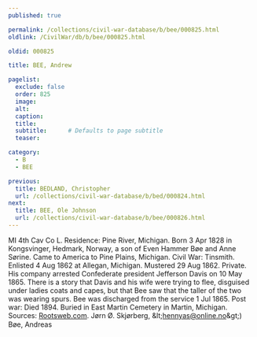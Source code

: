 ```yaml
---
published: true

permalink: /collections/civil-war-database/b/bee/000825.html
oldlink: /CivilWar/db/b/bee/000825.html

oldid: 000825

title: BEE, Andrew

pagelist:
  exclude: false
  order: 825
  image: 
  alt:
  caption:
  title:
  subtitle:      # Defaults to page subtitle
  teaser:

category: 
  - B 
  - BEE

previous:
  title: BEDLAND, Christopher
  url: /collections/civil-war-database/b/bed/000824.html  
next:
  title: BEE, Ole Johnson
  url: /collections/civil-war-database/b/bee/000826.html   
---
```

MI 4th Cav Co L. Residence: Pine River, Michigan. Born 3 Apr 1828 in Kongsvinger, Hedmark, Norway, a son of Even Hammer B&oslash;e and Anne S&oslash;rine. Came to America to Pine Plains, Michigan. Civil War: Tinsmith. Enlisted 4 Aug 1862 at Allegan, Michigan. Mustered 29 Aug 1862. Private. His company arrested Confederate president Jefferson Davis on 10 May 1865. There is a story that Davis and his wife were trying to flee, disguised under ladies coats and capes, but that Bee saw that the taller of the two was wearing spurs. Bee was discharged from the service 1 Jul 1865. Post war: Died 1894. Buried in East Martin Cemetery in Martin, Michigan. Sources: [Rootsweb.com](http://Rootsweb.com/). J&oslash;rn &Oslash;. Skj&oslash;rberg, &amp;lt;[hennyas@online.no](mailto:hennyas@online.no)&amp;gt;) &#147;B&oslash;e, Andreas&#148;
